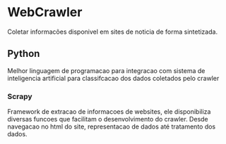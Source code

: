 # WebCrawler
Coletar informacões disponivel em sites de noticia de forma sintetizada. 

## Python 
Melhor linguagem de programacao para integracao com sistema de inteligencia artificial
para classifcacao dos dados coletados pelo crawler

### Scrapy 
Framework de extracao de informacoes de websites, ele disponibiliza diversas
funcoes que facilitam o desenvolvimento do crawler. Desde navegacao no html 
do site, representacao de dados até tratamento dos dados. 



